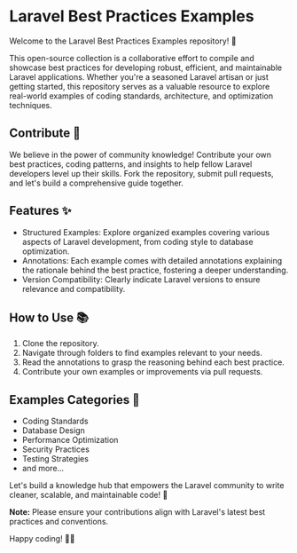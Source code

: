 # Laravel Best Practices Examples

Welcome to the Laravel Best Practices Examples repository! 👋

This open-source collection is a collaborative effort to compile and showcase best practices for developing robust, efficient, and maintainable Laravel applications. Whether you're a seasoned Laravel artisan or just getting started, this repository serves as a valuable resource to explore real-world examples of coding standards, architecture, and optimization techniques.

## Contribute 🤝

We believe in the power of community knowledge! Contribute your own best practices, coding patterns, and insights to help fellow Laravel developers level up their skills. Fork the repository, submit pull requests, and let's build a comprehensive guide together.

## Features ✨

- Structured Examples: Explore organized examples covering various aspects of Laravel development, from coding style to database optimization.
- Annotations: Each example comes with detailed annotations explaining the rationale behind the best practice, fostering a deeper understanding.
- Version Compatibility: Clearly indicate Laravel versions to ensure relevance and compatibility.

## How to Use 📚

1. Clone the repository.
2. Navigate through folders to find examples relevant to your needs.
3. Read the annotations to grasp the reasoning behind each best practice.
4. Contribute your own examples or improvements via pull requests.

## Examples Categories 📂

- Coding Standards
- Database Design
- Performance Optimization
- Security Practices
- Testing Strategies
- and more...

Let's build a knowledge hub that empowers the Laravel community to write cleaner, scalable, and maintainable code! 💪

**Note:** Please ensure your contributions align with Laravel's latest best practices and conventions.

Happy coding! 🚀✨